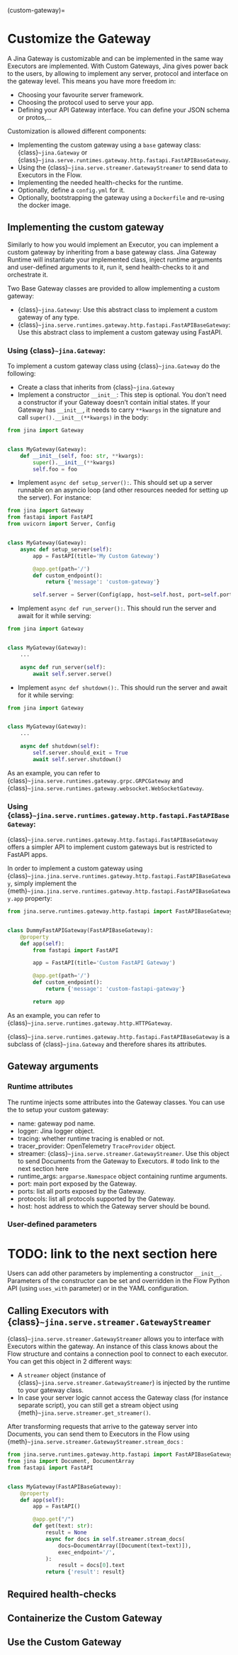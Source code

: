 (custom-gateway)=
# Customize the Gateway
A Jina Gateway is customizable and can be implemented in the same way Executors are implemented.
With Custom Gateways, Jina gives power back to the users, by allowing to implement any server, protocol and interface on
the gateway level. This means you have more freedom in:
* Choosing your favourite server framework.
* Choosing the protocol used to serve your app.
* Defining your API Gateway interface. You can define your JSON schema or protos,...

Customization is allowed different components:
* Implementing the custom gateway using a `base` gateway class: {class}`~jina.Gateway` or {class}`~jina.serve.runtimes.gateway.http.fastapi.FastAPIBaseGateway`.
* Using the {class}`~jina.serve.streamer.GatewayStreamer` to send data to Executors in the Flow.
* Implementing the needed health-checks for the runtime.
* Optionally, define a `config.yml` for it.
* Optionally, bootstrapping the gateway using a `Dockerfile` and re-using the docker image.

## Implementing the custom gateway
Similarly to how you would implement an Executor, you can implement a custom gateway by inheriting from a base gateway class.
Jina Gateway Runtime will instantiate your implemented class, inject runtime arguments and user-defined arguments to it, 
run it, send health-checks to it and orchestrate it.

Two Base Gateway classes are provided to allow implementing a custom gateway:
* {class}`~jina.Gateway`: Use this abstract class to implement a custom gateway of any type.
* {class}`~jina.serve.runtimes.gateway.http.fastapi.FastAPIBaseGateway`: Use this abstract class to implement a custom gateway using FastAPI.


### Using {class}`~jina.Gateway`:
To implement a custom gateway class using {class}`~jina.Gateway` do the following:
* Create a class that inherits from {class}`~jina.Gateway`
* Implement a constructor `__init__`:
This step is optional. You don't need a constructor if your Gateway doesn’t contain initial states. 
If your Gateway has `__init__`, it needs to carry `**kwargs` in the signature and call `super().__init__(**kwargs)` in the body:
```python
from jina import Gateway


class MyGateway(Gateway):
    def __init__(self, foo: str, **kwargs):
        super().__init__(**kwargs)
        self.foo = foo
```

* Implement `async def setup_server():`. This should set up a server runnable on an asyncio loop (and other resources 
needed for setting up the server). For instance:
```python
from jina import Gateway
from fastapi import FastAPI
from uvicorn import Server, Config


class MyGateway(Gateway):
    async def setup_server(self):
        app = FastAPI(title='My Custom Gateway')

        @app.get(path='/')
        def custom_endpoint():
            return {'message': 'custom-gateway'}

        self.server = Server(Config(app, host=self.host, port=self.port))
```
* Implement `async def run_server():`. This should run the server and await for it while serving:
```python
from jina import Gateway


class MyGateway(Gateway):
    ...

    async def run_server(self):
        await self.server.serve()
```
* Implement `async def shutdown():`. This should run the server and await for it while serving:
```python
from jina import Gateway


class MyGateway(Gateway):
    ...

    async def shutdown(self):
        self.server.should_exit = True
        await self.server.shutdown()
```

As an example, you can refer to {class}`~jina.serve.runtimes.gateway.grpc.GRPCGateway` and 
{class}`~jina.serve.runtimes.gateway.websocket.WebSocketGateway`.

### Using {class}`~jina.serve.runtimes.gateway.http.fastapi.FastAPIBaseGateway`:
{class}`~jina.serve.runtimes.gateway.http.fastapi.FastAPIBaseGateway` offers a simpler API to implement custom 
gateways but is restricted to FastAPI apps.

In order to implement a custom gateway using {class}`~jina.jina.serve.runtimes.gateway.http.fastapi.FastAPIBaseGateway`, 
simply implement the {meth}`~jina.jina.serve.runtimes.gateway.http.fastapi.FastAPIBaseGateway.app` property:

```python
from jina.serve.runtimes.gateway.http.fastapi import FastAPIBaseGateway


class DummyFastAPIGateway(FastAPIBaseGateway):
    @property
    def app(self):
        from fastapi import FastAPI

        app = FastAPI(title='Custom FastAPI Gateway')

        @app.get(path='/')
        def custom_endpoint():
            return {'message': 'custom-fastapi-gateway'}

        return app
```

As an example, you can refer to {class}`~jina.serve.runtimes.gateway.http.HTTPGateway`.

{class}`~jina.serve.runtimes.gateway.http.fastapi.FastAPIBaseGateway` is a subclass of {class}`~jina.Gateway` and therefore 
shares its attributes.

## Gateway arguments
### Runtime attributes
The runtime injects some attributes into the Gateway classes. You can use the to setup your custom gateway:
* name: gateway pod name.
* logger: Jina logger object.
* tracing: whether runtime tracing is enabled or not.
* tracer_provider: OpenTelemetry `TraceProvider` object.
* streamer: {class}`~jina.serve.streamer.GatewayStreamer`. Use this object to send Documents from the Gateway to Executors. # todo link to the next section here
* runtime_args: `argparse.Namespace` object containing runtime arguments.
* port: main port exposed by the Gateway.
* ports: list all ports exposed by the Gateway.
* protocols: list all protocols supported by the Gateway.
* host: host address to which the Gateway server should be bound.

### User-defined parameters
# TODO: link to the next section here
Users can add other parameters by implementing a constructor `__init__`. Parameters of the constructor can be set and 
overridden in the Flow Python API (using `uses_with` parameter) or in the YAML configuration.

## Calling Executors with {class}`~jina.serve.streamer.GatewayStreamer`
{class}`~jina.serve.streamer.GatewayStreamer` allows you to interface with Executors within the gateway. An instance of 
this class knows about the Flow structure and contains a connection pool to connect to each executor. You can get this 
object in 2 different ways:
* A `streamer` object (instance of {class}`~jina.serve.streamer.GatewayStreamer`) is injected by the runtime to your gateway class.
* In case your server logic cannot access the Gateway class (for instance separate script), you can still get a stream 
object using {meth}`~jina.serve.streamer.get_streamer()`.

After transforming requests that arrive to the gateway server into Documents, you can send them to Executors in the Flow 
using {meth}`~jina.serve.streamer.GatewayStreamer.stream_docs` :
```python
from jina.serve.runtimes.gateway.http.fastapi import FastAPIBaseGateway
from jina import Document, DocumentArray
from fastapi import FastAPI


class MyGateway(FastAPIBaseGateway):
    @property
    def app(self):
        app = FastAPI()

        @app.get("/")
        def get(text: str):
            result = None
            async for docs in self.streamer.stream_docs(
                docs=DocumentArray([Document(text=text)]),
                exec_endpoint='/',
            ):
                result = docs[0].text
            return {'result': result}
```


## Required health-checks
## Containerize the Custom Gateway
## Use the Custom Gateway
